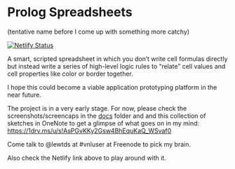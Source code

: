 # Prolog Spreadsheets

(tentative name before I come up with something more catchy)

[![Netlify Status](https://api.netlify.com/api/v1/badges/65a7cf77-eb21-43a1-80d2-1cdd39679f1a/deploy-status)](https://app.netlify.com/sites/silly-newton-ec1704/deploys)

A smart, scripted spreadsheet in which you don’t write cell formulas directly but instead write a series of high-level
logic rules to “relate” cell values and cell properties like color or border together. 

I hope this could become a viable application prototyping platform in the near future.

The project is in a very early stage. For now, please check the screenshots/screencaps in the [docs](docs/) folder and
and this collection of sketches in OneNote to get a glimpse of what goes on in my mind: https://1drv.ms/u/s!AsPGvKKy2Gsw4BhEquKaQ_WSvaf0

Come talk to @lewtds at #vnluser at Freenode to pick my brain.

Also check the Netlify link above to play around with it.
